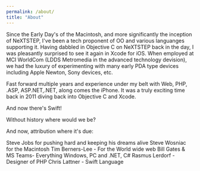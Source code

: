 ```yaml
---
permalink: /about/
title: "About"
---
```


Since the Early Day's of the Macintosh, and more significantly the inception of NeXTSTEP, I've been a tech proponent
of OO and various languanges supporting it.  Having dabbled in Objective C on NeXTSTEP back in the day, I was pleasantly
surprised to see it again in Xcode for iOS.    When employed at MCI WorldCom (LDDS Metromedia in the advanced technology devision), 
we had the luxury of experimenting with many early PDA type devices including Apple Newton, Sony devices, etc.  

Fast forward multiple years and experience under my belt with Web, PHP, .ASP, ASP.NET,.NET, along comes the iPhone.
It was a truly exciting time back in 2011 diving back into Objective C and Xcode.  

And now there's Swift!

Without history where would we be?

And now, attribution where it's due:

Steve Jobs for pushing hard and keeping his dreams alive
Steve Wosniac for the Macintosh
Tim Berners-Lee - For the World wide web
Bill Gates & MS Teams- Everything Windows, PC and .NET, C#
Rasmus Lerdorf - Designer of PHP
Chris Lattner - Swift Language
